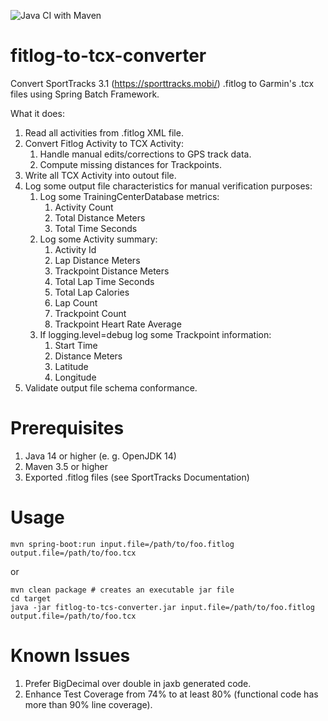 ![Java CI with Maven](https://github.com/tbuchloh/fitlog-to-tcx-converter/workflows/Java%20CI%20with%20Maven/badge.svg)

# fitlog-to-tcx-converter
Convert SportTracks 3.1 (https://sporttracks.mobi/) .fitlog to Garmin's .tcx files using Spring Batch Framework.

What it does:

1. Read all activities from .fitlog XML file.
2. Convert Fitlog Activity to TCX Activity:
	1. Handle manual edits/corrections to GPS track data.
	2. Compute missing distances for Trackpoints.
3. Write all TCX Activity into outout file.
4. Log some output file characteristics for manual verification purposes:
	1. Log some TrainingCenterDatabase metrics:
		1. Activity Count
		2. Total Distance Meters
		3. Total Time Seconds
	2. Log some Activity summary:
		1. Activity Id
		2. Lap Distance Meters
		3. Trackpoint Distance Meters
		4. Total Lap Time Seconds
		5. Total Lap Calories
		6. Lap Count
		7. Trackpoint Count
		8. Trackpoint Heart Rate Average
	3. If logging.level=debug log some Trackpoint information:
		1. Start Time
		2. Distance Meters
		3. Latitude
		4. Longitude
5. Validate output file schema conformance.

# Prerequisites

1. Java 14 or higher (e. g. OpenJDK 14)
2. Maven 3.5 or higher
3. Exported .fitlog files (see SportTracks Documentation)

# Usage

```
mvn spring-boot:run input.file=/path/to/foo.fitlog output.file=/path/to/foo.tcx
```

or

```
mvn clean package # creates an executable jar file
cd target
java -jar fitlog-to-tcs-converter.jar input.file=/path/to/foo.fitlog output.file=/path/to/foo.tcx
```

# Known Issues

1. Prefer BigDecimal over double in jaxb generated code.
2. Enhance Test Coverage from 74% to at least 80% (functional 
   code has more than 90% line coverage).

